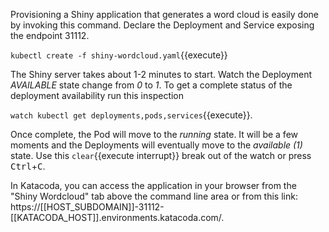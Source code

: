 Provisioning a Shiny application that generates a word cloud is easily done by invoking this command. Declare the Deployment and Service exposing the endpoint 31112.

`kubectl create -f shiny-wordcloud.yaml`{{execute}}

The Shiny server takes about 1-2 minutes to start. Watch the Deployment _AVAILABLE_ state change from _0_ to _1_. To get a complete status of the deployment availability run this inspection

`watch kubectl get deployments,pods,services`{{execute}}.

Once complete, the Pod will move to the _running_ state. It will be a few moments and the Deployments will eventually move to the _available (1)_ state. Use this ```clear```{{execute interrupt}} break out of the watch or press <kbd>Ctrl</kbd>+<kbd>C</kbd>.

In Katacoda, you can access the application in your browser from the "Shiny Wordcloud" tab above the command line area or from this link: https://[[HOST_SUBDOMAIN]]-31112-[[KATACODA_HOST]].environments.katacoda.com/.
